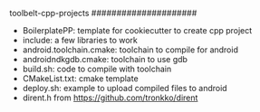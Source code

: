 toolbelt-cpp-projects
#####################

- BoilerplatePP: template for cookiecutter to create cpp project
- include: a few libraries to work
- android.toolchain.cmake: toolchain to compile for android
- androidndkgdb.cmake: toolchain to use gdb
- build.sh: code to compile with toolchain
- CMakeList.txt: cmake template
- deploy.sh: example to upload compiled files to android
- dirent.h from https://github.com/tronkko/dirent
